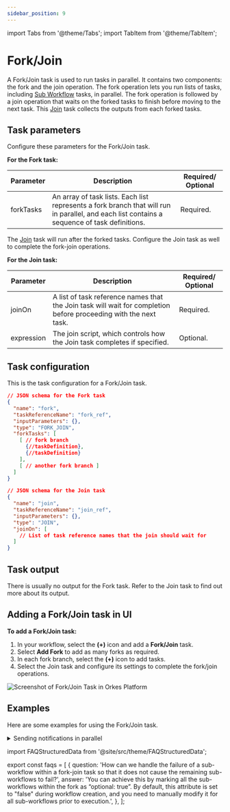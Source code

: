 ```yaml
---
sidebar_position: 9
---
```


import Tabs from '@theme/Tabs';
import TabItem from '@theme/TabItem';

# Fork/Join 

A Fork/Join task is used to run tasks in parallel. It contains two components: the fork and the join operation. The fork operation lets you run lists of tasks, including [Sub Workflow](./sub-workflow) tasks, in parallel. The fork operation is followed by a join operation that waits on the forked tasks to finish before moving to the next task. This [Join](./join) task collects the outputs from each forked tasks.

## Task parameters

Configure these parameters for the Fork/Join task.

**For the Fork task:**

| Parameter     | Description                                                                                                                                                                                                | Required/ Optional |
| ------------- | ---------------------------------------------------------------------------------------------------------------------------------------------------------------------------------------------------------- | ------------- |
| forkTasks | An array of task lists. Each list represents a fork branch that will run in parallel, and each list contains a sequence of task definitions. | Required. |

The [Join](./join) task will run after the forked tasks. Configure the Join task as well to complete the fork-join operations.

**For the Join task:**

| Parameter     | Description                                                                                                                                                                                                | Required/ Optional |
| ------------- | ---------------------------------------------------------------------------------------------------------------------------------------------------------------------------------------------------------- | ------------- |
| joinOn | A list of task reference names that the Join task will wait for completion before proceeding with the next task. | Required. |
| expression | The join script, which controls how the Join task completes if specified. | Optional. |


## Task configuration

This is the task configuration for a Fork/Join task.

```json
// JSON schema for the Fork task
{
  "name": "fork",
  "taskReferenceName": "fork_ref",
  "inputParameters": {},
  "type": "FORK_JOIN",
  "forkTasks": [
    [ // fork branch
      {//taskDefinition},
      {//taskDefinition}
    ],
    [ // another fork branch ]
  ]
}

// JSON schema for the Join task
{
  "name": "join",
  "taskReferenceName": "join_ref",
  "inputParameters": {},
  "type": "JOIN",
  "joinOn": [
    // List of task reference names that the join should wait for
  ]
}
```

## Task output
There is usually no output for the Fork task. Refer to the Join task to find out more about its output.


## Adding a Fork/Join task in UI
**To add a Fork/Join task:**
1. In your workflow, select the **(+)** icon and add a **Fork/Join** task.
2. Select **Add Fork** to add as many forks as required.
3. In each fork branch, select the **(+)** icon to add tasks.
4. Select the Join task and configure its settings to complete the fork/join operations.

<p><img src="/content/img/Task-References/fork_join_task_reference.png" alt="Screenshot of Fork/Join Task in Orkes Platform"/></p>



## Examples
Here are some examples for using the Fork/Join task.

<details><summary>Sending notifications in parallel</summary>
<p>
IIn this example workflow, three notifications are sent: email, SMS, and HTTP. Since none of these tasks depend on each other, they can be run in parallel with a Fork/Join task. The workflow diagram looks like this:
<p align="center"><img src="/content/img/fork-join-example.png" alt="Fork Join Example" width="90%" height="auto"></img></p>

Each fork runs tasks for each notification type (email, SMS, HTTP) in parallel, meaning that they are run independently. Here is the workflow definition:

```json
// workflow definition

[
  {
    "name": "fork_join",
    "taskReferenceName": "my_fork_join_ref",
    "type": "FORK_JOIN",
    "forkTasks": [
      [
        {
          "name": "process_notification_payload",
          "taskReferenceName": "process_notification_payload_email",
          "type": "SIMPLE"
        },
        {
          "name": "email_notification",
          "taskReferenceName": "email_notification_ref",
          "type": "SIMPLE"
        }
      ],
      [
        {
          "name": "process_notification_payload",
          "taskReferenceName": "process_notification_payload_sms",
          "type": "SIMPLE"
        },
        {
          "name": "sms_notification",
          "taskReferenceName": "sms_notification_ref",
          "type": "SIMPLE"
        }
      ],
      [
        {
          "name": "process_notification_payload",
          "taskReferenceName": "process_notification_payload_http",
          "type": "SIMPLE"
        },
        {
          "name": "http_notification",
          "taskReferenceName": "http_notification_ref",
          "type": "SIMPLE"
        }
      ]
    ]
  },
  {
    "name": "notification_join",
    "taskReferenceName": "notification_join_ref",
    "type": "JOIN",
    "joinOn": [
      "email_notification_ref",
      "sms_notification_ref"
    ]
  }
]
```
Although there are three forks running in parallel, only two forks are required to continue with the workflow. The parameter `joinOn` is defined so that only email and SMS tasks are to be joined, leaving the HTTP task as optional for the completion of the Join task.

This workflow is completed when the email and SMS notifications are sent and does not depend on the HTTP notification status.

This is the output of notification_join. The output is a map, where the keys are the reference names of tasks being joined and the corresponding values are the outputs of those tasks.

```json
// Join task output

{
  "email_notification_ref": {
    "email_sent_at": "2021-11-06T07:37:17+0000",
    "email_sent_to": "test@example.com"
  },
  "sms_notification_ref": {
    "sms_sent_at": "2021-11-06T07:37:17+0129",
    "sms_sent_to": "+1-xxx-xxx-xxxx"
  }
}
```
</p>
</details>


<FAQStructuredData faqs={faqs} />

import FAQStructuredData from '@site/src/theme/FAQStructuredData';

export const faqs = [
  {
    question: 'How can we handle the failure of a sub-workflow within a fork-join task so that it does not cause the remaining sub-workflows to fail?',
    answer:
      'You can achieve this by marking all the sub-workflows within the fork as “optional: true”. By default, this attribute is set to "false" during workflow creation, and you need to manually modify it for all sub-workflows prior to execution.',
  },
];